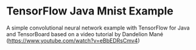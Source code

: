 # TensorFlow Java Mnist Example
A simple convolutional neural network example with TensorFlow for Java and TensorBoard based on a video tutorial by Dandelion Mané (https://www.youtube.com/watch?v=eBbEDRsCmv4)

